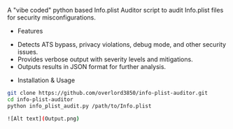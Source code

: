 A "vibe coded" python based Info.plist Auditor script to audit Info.plist files for security misconfigurations.

* Features
- Detects ATS bypass, privacy violations, debug mode, and other security issues.
- Provides verbose output with severity levels and mitigations.
- Outputs results in JSON format for further analysis.

* Installation & Usage
```sh
git clone https://github.com/overlord3850/info-plist-auditor.git
cd info-plist-auditor
python info_plist_audit.py /path/to/Info.plist

![Alt text](Output.png)
